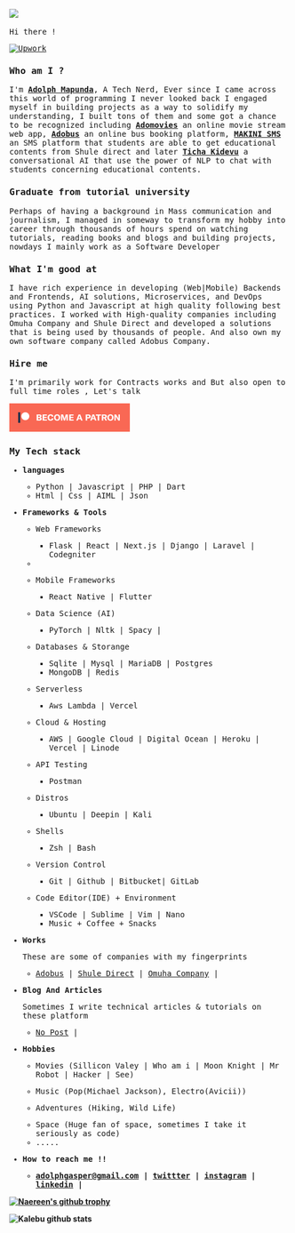 ![](https://komarev.com/ghpvc/?username=adomigold)


<samp>
<p>Hi there !</p>


[![Upwork](https://img.shields.io/badge/Upwork-Hire%20Me-gray?labelColor=32cd32&style=flat-square&logo=upwork&logoColor=white&link=https://www.upwork.com/freelancers/~010940fc8047275743/)](https://www.upwork.com/o/profiles/users/~010940fc8047275743/)

### Who am I ?
<p>
I'm <b><a href="https://adolphmapunda.vercel.app">Adolph Mapunda</a></b>, A Tech Nerd, Ever since I came across this world of programming I never looked back I engaged myself in building projects as a way to solidify my understanding, I built tons of them and some got a chance to be recognized including <b><a href="https://adomovies.com">Adomovies</a></b> an online movie stream web app, <b><a href="https://adobus.co.tz">Adobus</a></b> an online bus booking platform, <b><a href="https://sms.shuledirect.co.tz">MAKINI SMS</a></b> an SMS platform that students are able to get educational contents from Shule direct and later <b><a href="https://tichakidevu.shuledirect.co.tz">Ticha Kidevu</a></b> a conversational AI that use the power of NLP to chat with students concerning educational contents.

### Graduate from tutorial university

Perhaps of having a background in Mass communication and journalism, I managed in someway to transform my hobby into career through thousands of hours spend on watching tutorials, reading books and blogs and building projects, nowdays I mainly work as a Software Developer

### What I'm good at

I have rich experience in developing (Web|Mobile) Backends and Frontends, AI solutions, Microservices, and DevOps using Python and Javascript at high quality following best practices. I worked with High-quality companies including Omuha Company and Shule Direct and developed a solutions that is being used by thousands of people. And also own my own software company called Adobus Company.

  
### Hire me 

I'm primarily work for Contracts works and But also open to full time roles , Let's talk



</p>

[![Become a patron](become_a_patron_button.png)](https://www.patreon.com/adolphgasper)

<h3>My Tech stack</h3>
<ul>
    <li>
        <p><b>languages</b></p>
        <ul>
            <li>Python | Javascript | PHP | Dart</li>
            <li>Html | Css | AIML | Json</li>
        </ul>
    </li>
    <li>
        <p><b>Frameworks & Tools</b></p>
        <ul>
            <li>
                <p>Web Frameworks</p>
                <ul>
                    <li>Flask | React | Next.js | Django | Laravel | Codegniter</li>
                </ul>
            <li>
              <li>
                <p>Mobile Frameworks</p>
                <ul>
                    <li>React Native | Flutter</li>
                </ul>
            <li>
                <p>Data Science (AI)</p>
                <ul>
                    <li>PyTorch | Nltk | Spacy | </li>
                </ul>
            </li>
            <li>
                <p> Databases & Storange</p>
                <ul>
                    <li> Sqlite | Mysql | MariaDB | Postgres</li>
                    <li>MongoDB | Redis</li>
                </ul>
                </li>
            <li>
                <p>Serverless</p>
                <ul>
                    <li> Aws Lambda | Vercel</li>
                </ul>
                </li>
        <li>
            <p> Cloud & Hosting</samp</p>
            <ul>
                <li>AWS | Google Cloud | Digital Ocean | Heroku | Vercel | Linode</li>
            </ul>
        </li>
        <li>
            <p> API Testing</samp</p>
            <ul>
                <li>Postman</li>
            </ul>
        </li>
        <li>
            <p> Distros </samp</p>
            <ul>
                <li> Ubuntu | Deepin | Kali </li>
            </ul>
        </li>
        <li>
            <p> Shells </samp</p>
            <ul>
                <li> Zsh | Bash  </li>
            </ul>
        </li>
        <li>
            <p> Version Control </samp</p>
            <ul>
                <li> Git | Github | Bitbucket| GitLab </li>
            </ul>
        </li>
        <li>
            <p> Code Editor(IDE) + Environment </samp</p>
            <ul>
                <li> VSCode | Sublime | Vim | Nano  </li>
                <li> Music + Coffee + Snacks
            </ul>
        </li>
        </ul>
    </li>
    <li>
        <p><b> Works </b></p>
        <p>These are some of companies with my fingerprints</p>
        <ul>
            <li>
                <a href="https://adobus.co.tz/">Adobus</a> |
                <a href="https://www.shuledirect.co.tz/">Shule Direct</a> |
                <a href="https://www.omuha.com/">Omuha Company</a> |
            </li>
        </ul>
    </li>
    <li>
        <p><b>Blog And Articles</b></p>
        <p>Sometimes I write technical articles & tutorials on these platform </p>
        <ul>
            <li>
                <a href="#">No Post</a> |   
            </li>
        </ul>
    </li>
    <li>
        <p><b> Hobbies </b></p>
        <ul>
            <li>Movies (Sillicon Valey | Who am i | Moon Knight | Mr Robot | Hacker | See)</li>
            <li>
              <p>Music (Pop(Michael Jackson), Electro(Avicii)) </p>       
               </li>
            <li> 
                <p> Adventures (Hiking, Wild Life) </p>
            </li>
            <li>Space (Huge fan of space, sometimes I take it seriously as code)</li>
            <li>.....</li>    
        </ul>
    </li>
    <li>  
        <p><b>How to reach me !! <b><p>
        <ul>
            <li>
                <a href = "mailto:adolphgasper@gmail.com">adolphgasper@gmail.com</a> | 
                <a href = "https://twitter.com/AdolphGasper1">twittter</a> |
                <a href = "https://www.instagram.com/adolphgasper/">instagram</a> |
                <a href = "https://www.linkedin.com/in/adolph-gasper-106474178/" >linkedin</a> |
            </li>
        </ul>
    </li>
</ul>
</samp>

                         
[![Naereen's github trophy](https://github-profile-trophy.vercel.app/?username=adomigold&row=1&no-bg=true)](https://github.com/ryo-ma/github-profile-trophy)

![Kalebu github stats](https://github-readme-stats.vercel.app/api?username=adomigold&count_private=true&show_icons=true) 
